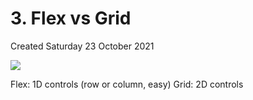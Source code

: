 # 3. Flex vs Grid
Created Saturday 23 October 2021

![](3_Flex_vs_Grid-image-1.png)

Flex: 1D controls (row or column, easy)
Grid: 2D controls

